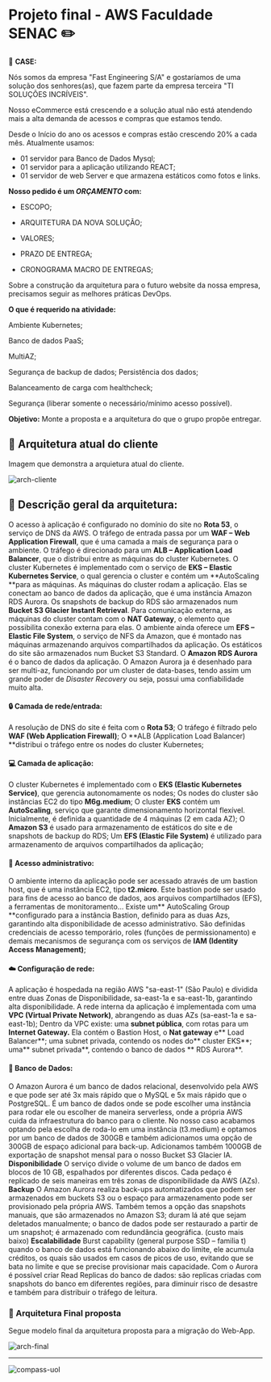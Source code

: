 # Projeto final - AWS Faculdade SENAC  :pencil2:

 :page_with_curl: **CASE:**

Nós somos da empresa "Fast Engineering S/A"
e gostaríamos de uma solução dos senhores(as),
que fazem parte da empresa terceira "TI
SOLUÇÕES INCRÍVEIS".

Nosso eCommerce está crescendo e a solução
atual não está atendendo mais a alta demanda de
acessos e compras que estamos tendo.

Desde o Início do ano os acessos e compras
estão crescendo 20% a cada mês.
Atualmente usamos:
- 01 servidor para Banco de Dados Mysql;
- 01 servidor para a aplicação utilizando REACT;
- 01 servidor de web Server e que armazena
estáticos como fotos e links.

**Nosso pedido é um *ORÇAMENTO* com:**

- ESCOPO;

- ARQUITETURA DA NOVA SOLUÇÃO;

- VALORES;

- PRAZO DE ENTREGA;

- CRONOGRAMA MACRO DE ENTREGAS;

Sobre a construção da arquitetura para o futuro
website da nossa empresa, precisamos seguir as
melhores práticas DevOps.

**O que é requerido na atividade:**

Ambiente Kubernetes;

Banco de dados PaaS;

MultiAZ;

Segurança de backup de dados;
Persistência dos dados;

Balanceamento de carga com healthcheck;

Segurança (liberar somente o
necessário/mínimo acesso possível).

**Objetivo:** Monte a proposta e a arquitetura do que
o grupo propõe entregar.

 ## :hammer: Arquitetura atual do cliente
 Imagem que demonstra a arquietura atual do cliente.

![arch-cliente](https://github.com/potnza/migracao-web-app/assets/113041172/28a30c1b-c971-4ac5-a610-88dd198321a9)

 
 
 ## :triangular_ruler: Descrição geral da arquitetura: 
O acesso à aplicação é configurado no domínio do site no **Rota 53**, o serviço de DNS da AWS. O tráfego de entrada passa por um **WAF – Web Application Firewall**, que é uma camada a mais de segurança para o ambiente. O tráfego é direcionado para um **ALB – Application Load Balancer**, que o distribui entre as máquinas do cluster Kubernetes. O cluster Kubernetes é implementado com o serviço de **EKS – Elastic Kubernetes Service**, o qual gerencia o cluster e contém um **AutoScaling **para as máquinas. As máquinas do cluster rodam a aplicação. Elas se conectam ao banco de dados da aplicação, que é uma instância Amazon RDS Aurora. Os snapshots de backup do RDS são armazenados num **Bucket S3 Glacier Instant Retrieval**. Para comunicação externa, as máquinas do cluster contam com o **NAT Gateway**, o elemento que possibilita conexão externa para elas. O ambiente ainda oferece um **EFS – Elastic File System**, o serviço de NFS da Amazon, que é montado nas máquinas armazenando arquivos compartilhados da aplicação. Os estáticos do site são armazenados num Bucket S3 Standard. O **Amazon RDS Aurora** é o banco de dados da aplicação. O Amazon Aurora ja é desenhado para ser multi-az, funcionando por um cluster de data-bases, tendo assim um grande poder de *Disaster Recovery* ou seja, possui uma confiabilidade muito alta.

#### :lock: Camada de rede/entrada:

A resolução de DNS do site é feita com o **Rota 53**;
O tráfego é filtrado pelo **WAF (Web Application Firewall)**;
O **ALB (Application Load Balancer) **distribui o tráfego entre os nodes do cluster Kubernetes;

#### :computer: Camada de aplicação:
O cluster Kubernetes é implementado com o **EKS (Elastic Kubernetes Service)**, que gerencia autonomamente os nodes;
Os nodes do cluster são instâncias EC2 do tipo **M6g.medium**;
O cluster **EKS** contém um **AutoScaling**, serviço que garante dimensionamento horizontal flexível. Inicialmente, é definida a quantidade de 4 máquinas (2 em cada AZ);
O **Amazon S3** é usado para armazenamento de estáticos do site e de snapshots de backup do RDS;
Um **EFS (Elastic File System)** é utilizado para armazenamento de arquivos compartilhados da aplicação;

#### :wrench: Acesso administrativo:
O ambiente interno da aplicação pode ser acessado através de um bastion host, que é uma instância EC2, tipo **t2.micro**. Este bastion pode ser usado para fins de acesso ao banco de dados, aos arquivos compartilhados (EFS), a ferramentas de monitoramento… Existe um** AutoScaling Group **configurado para a instância Bastion, definido para as duas Azs, garantindo alta disponibilidade de acesso administrativo.
São definidas credenciais de acesso temporário, roles (funções de permissionamento) e demais mecanismos de segurança com os serviços de **IAM (Identity Access Management)**;

#### :cloud: Configuração de rede:
A aplicação é hospedada na região AWS "sa-east-1" (São Paulo) e dividida entre duas Zonas de Disponibilidade, sa-east-1a e sa-east-1b, garantindo alta disponibilidade.
A rede interna da aplicação é implementada com uma **VPC (Virtual Private Network)**, abrangendo as duas AZs (sa-east-1a e sa-east-1b);
Dentro da VPC existe: uma **subnet pública**, com rotas para um **Internet Gateway.** Ela contém o Bastion Host, o **Nat gateway** e** Load Balancer**; uma subnet privada, contendo os nodes do** cluster EKS**; uma** subnet privada**, contendo o banco de dados ** RDS Aurora**.

#### 🎲 Banco de Dados:
O Amazon Aurora é um banco de dados relacional, desenvolvido pela AWS e que pode ser até 3x mais rápido que o MySQL e 5x mais rápido que o PostgreSQL. É um banco de dados onde se pode escolher uma instância para rodar ele ou escolher de maneira serverless, onde a própria AWS cuida da infraestrutura do banco para o cliente. No nosso caso acabamos optando pela escolha de roda-lo em uma instância (t3.medium) e optamos por um banco de dados de 300GB e também adicionamos uma opção de 300GB de espaço adicional para back-up. Adicionamos também 1000GB de exportação de snapshot mensal para o nosso Bucket S3 Glacier IA.
**Disponibilidade** O serviço divide o volume de um banco de dados em blocos de 10 GB, espalhados por diferentes discos. Cada pedaço é replicado de seis maneiras em três zonas de disponibilidade da AWS (AZs). 
**Backup**
O Amazon Aurora realiza back-ups automatizados que podem ser armazenados em buckets S3 ou o espaço para armazenamento pode ser provisionado pela própria AWS. Também temos a opção das snapshots manuais, que são armazenados no Amazon S3; duram lá até que sejam deletados manualmente; o banco de dados pode ser restaurado a partir de um snapshot; é armazenado com redundância geográfica. (custo mais baixo)
**Escalabilidade**
Burst capability (general purpose SSD – familia t) quando o banco de dados está funcionando abaixo do limite, ele acumula créditos, os quais são usados em casos de picos de uso, evitando que se bata no limite e que se precise provisionar mais capacidade. Com o Aurora é possível criar Read Replicas do banco de dados: são replicas criadas com snapshots do banco em diferentes regiões, para diminuir risco de desastre e também para distribuir o tráfego de leitura.
### :dart: Arquitetura Final proposta
Segue modelo final da arquitetura proposta para a migração do Web-App.

![arch-final](https://github.com/potnza/migracao-web-app/assets/113041172/cf52fb7d-e860-42a3-91c0-4b623ea6dbc4)

---

![compass-uol](https://github.com/potnza/migracao-web-app/assets/113041172/d88d3625-a53b-49ee-8690-664d3a5bc425)

